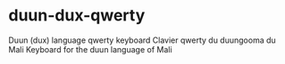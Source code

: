 # duun-dux-qwerty
Duun (dux) language qwerty keyboard 
Clavier qwerty du duungooma du Mali
Keyboard for the duun language of Mali
